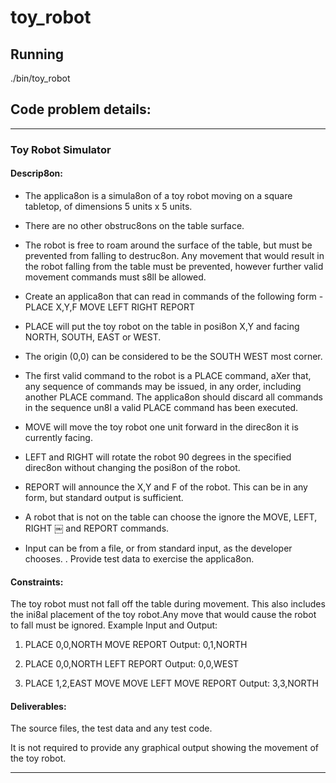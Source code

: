 # toy_robot

## Running

./bin/toy_robot

## Code problem details:

-----------
### Toy Robot Simulator

#### Descrip8on:
* The applica8on is a simula8on of a toy robot moving on a square tabletop, of dimensions 5 units x 5 units.
* There are no other obstruc8ons on the table surface.
* The robot is free to roam around the surface of the table, but must be prevented from falling to destruc8on. Any movement
that would result in the robot falling from the table must be prevented, however further valid movement commands must s8ll
be allowed.

* Create an applica8on that can read in commands of the following form - PLACE X,Y,F
MOVE
LEFT
RIGHT
REPORT

* PLACE will put the toy robot on the table in posi8on X,Y and facing NORTH, SOUTH, EAST or WEST.
* The origin (0,0) can be considered to be the SOUTH WEST most corner.
* The first valid command to the robot is a PLACE command, aXer that, any sequence of commands may be issued, in any order, including another PLACE command. The applica8on should discard all commands in the sequence un8l a valid PLACE command has been executed.
* MOVE will move the toy robot one unit forward in the direc8on it is currently facing.
* LEFT and RIGHT will rotate the robot 90 degrees in the specified direc8on without changing the posi8on of the robot.
* REPORT will announce the X,Y and F of the robot. This can be in any form, but standard output is sufficient.

* A robot that is not on the table can choose the ignore the MOVE, LEFT, RIGHT
￼
and REPORT commands.
* Input can be from a file, or from standard input, as the developer chooses. . Provide test data to exercise the applica8on.

#### Constraints:
The toy robot must not fall off the table during movement. This also includes the ini8al placement of the toy robot.Any move that would cause the robot to fall must be ignored.
Example Input and Output:

1. PLACE 0,0,NORTH
MOVE
REPORT
Output: 0,1,NORTH


2. PLACE 0,0,NORTH
LEFT
REPORT
Output: 0,0,WEST


3. PLACE 1,2,EAST
MOVE
MOVE
LEFT
MOVE
REPORT
Output: 3,3,NORTH


#### Deliverables:

The source files, the test data and any test code.

It is not required to provide any graphical output showing the movement of the toy robot.

-------

